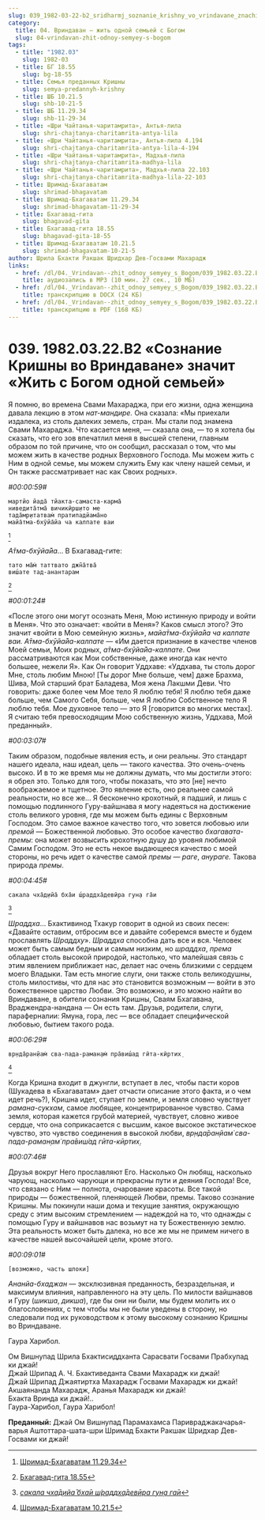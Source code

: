 ```yaml
---
slug: 039_1982-03-22-b2_sridharmj_soznanie_krishny_vo_vrindavane_znachit_zhit_s_bogom_odnoj_semej
category:
  title: 04. Вриндаван — жить одной семьей с Богом
  slug: 04-vrindavan-zhit-odnoy-semyey-s-bogom
tags:
  - title: "1982.03"
    slug: 1982-03
  - title: БГ 18.55
    slug: bg-18-55
  - title: Семья преданных Кришны
    slug: semya-predannyh-krishny
  - title: ШБ 10.21.5
    slug: shb-10-21-5
  - title: ШБ 11.29.34
    slug: shb-11-29-34
  - title: «Шри Чайтанья-чаритамрита», Антья-лила
    slug: shri-chajtanya-charitamrita-antya-lila
  - title: «Шри Чайтанья-чаритамрита», Антья-лила 4.194
    slug: shri-chajtanya-charitamrita-antya-lila-4-194
  - title: «Шри Чайтанья-чаритамрита», Мадхья-лила
    slug: shri-chajtanya-charitamrita-madhya-lila
  - title: «Шри Чайтанья-чаритамрита», Мадхья-лила 22.103
    slug: shri-chajtanya-charitamrita-madhya-lila-22-103
  - title: Шримад-Бхагаватам
    slug: shrimad-bhagavatam
  - title: Шримад-Бхагаватам 11.29.34
    slug: shrimad-bhagavatam-11-29-34
  - title: Бхагавад-гита
    slug: bhagavad-gita
  - title: Бхагавад-гита 18.55
    slug: bhagavad-gita-18-55
  - title: Шримад-Бхагаватам 10.21.5
    slug: shrimad-bhagavatam-10-21-5
author: Шрила Бхакти Ракшак Шридхар Дев-Госвами Махарадж
links:
  - href: /dl/04._Vrindavan--zhit_odnoy_semyey_s_Bogom/039_1982.03.22.B2_SridharMj_Soznanie_Krishny_vo_Vrindavane_znachit_zhit_s_Bogom_odnoj_semej.mp3
    title: аудиозапись в MP3 (10 мин. 27 сек., 10 МБ)
  - href: /dl/04._Vrindavan--zhit_odnoy_semyey_s_Bogom/039_1982.03.22.B2_SridharMj_Soznanie_Krishny_vo_Vrindavane_znachit_zhit_s_Bogom_odnoj_semej.docx
    title: транскрипцию в DOCX (24 КБ)
  - href: /dl/04._Vrindavan--zhit_odnoy_semyey_s_Bogom/039_1982.03.22.B2_SridharMj_Soznanie_Krishny_vo_Vrindavane_znachit_zhit_s_Bogom_odnoj_semej.pdf
    title: транскрипцию в PDF (168 КБ)
---
```


# 039. 1982.03.22.B2 «Сознание Кришны во Вриндаване» значит «Жить с Богом одной семьей»

Я помню, во времена Свами Махараджа, при его жизни, одна женщина давала лекцию в этом *нат-мандире.* Она сказала: «Мы приехали издалека, из столь далеких земель, стран. Мы стали под знамена Свами Махараджа. Что касается меня, — сказала она, — то я хотела бы сказать, что его зов впечатлил меня в высшей степени, главным образом по той причине, что он сообщил, рассказал о том, что мы можем жить в качестве родных Верховного Господа. Мы можем жить с Ним в одной семье, мы можем служить Ему как члену нашей семьи, и Он также рассматривает нас как Своих родных».

*#00:00:59#*

    мартйо йада̄ тйакта-самаста-карма̄
    ниведита̄тма̄ вичикӣрш̣ито ме
    тада̄мр̣итатвам̇ пратипадйама̄но
    майа̄тма-бхӯйа̄йа ча калпате ваи
[^_ftn1]

*А̄тма-бхӯйа̄йа*… В Бхагавад-гите:

    тато ма̄м̇ таттвато джн̃а̄тва̄
    виш́ате тад-анантарам
[^_ftn2]

*#00:01:24#*

«После этого они могут осознать Меня, Мою истинную природу и войти в Меня». Что это означает: «войти в Меня»? Каков смысл этого? Это значит «войти в Мою семейную жизнь», *майа̄тма-бхӯйа̄йа ча калпате ваи. А̄тма-бхӯйа̄йа-калпате* — «Им дается признание в качестве членов Моей семьи, Моих родных, *а̄тма-бхӯйа̄йа-калпате*. Они рассматриваются как Мои собственные, даже иногда как нечто большее, нежели Я». Как Он говорит Уддхаве: «Уддхава, ты столь дорог Мне, столь любим Мною! [Ты дорог Мне больше, чем] даже Брахма, Шива, Мой старший брат Баладева, Моя жена Лакшми Деви. Что говорить: даже более чем Мое тело Я люблю тебя! Я люблю тебя даже больше, чем Самого Себя, больше, чем Я люблю Собственное тело Я люблю тебя. Мое духовное тело — это Я [говорится во многих местах]. Я считаю тебя превосходящим Мою собственную жизнь, Уддхава, Мой преданный».

*#00:03:07#*

Таким образом, подобные явления есть, и они реальны. Это стандарт нашего идеала, наш идеал, цель — такого качества. Это очень-очень высоко. И в то же время мы не должны думать, что мы достигли этого: я обрел это. Только для того, чтобы показать, что это [не] нечто воображаемое и тщетное. Это явление есть, оно реальнее самой реальности, но все же… Я бесконечно крохотный, я падший, и лишь с помощью подлинного Гуру-вайшнава я могу надеяться на достижение столь великого уровня, где мы можем быть едины с Верховным Господом. Это самое важное качество того, что зовется любовью или *премой* — Божественной любовью. Это особое качество *бхагавата-премы*: она может возвысить крохотную душу до уровня любимой Самим Господом. Это не есть некое выдающееся качество с моей стороны, но речь идет о качестве самой *премы — раге*, *анураге.* Такова природа *премы*.

*#00:04:45#*

    сакала чха̄д̣ийа̄ бха̄и ш́раддха̄девӣра гун̣а га̄и
[^_ftn3]

*Шраддха*… Бхактивинод Тхакур говорит в одной из своих песен: «Давайте оставим, отбросим все и давайте соберемся вместе и будем прославлять *Шраддху*». *Шраддха* способна дать все и вся. Человек может быть самым бедным и самым низким, но *шраддха*, *према* обладает столь высокой природой, настолько, что малейшая связь с этим явлением приближает нас, делает нас очень близкими с сердцем моего Владыки. Там есть многие слуги, они также столь великодушны, столь милостивы, что для нас это становится возможным — войти в это божественное царство Любви. Это возможно, и это можно найти во Вриндаване, в обители сознания Кришны, Сваям Бхагавана, Враджендра-нандана — Он есть там. Друзья, родители, слуги, параферналии: Ямуна, гора, лес — все обладает специфической любовью, бытием такого рода.

*#00:06:29#*

    вр̣нда̄ран̣йам̇ сва-пада-раман̣ам̇ пра̄виш́ад гӣта-кӣртих̣
[^_ftn4]

Когда Кришна входит в джунгли, вступает в лес, чтобы пасти коров (Шукадева в «Бхагаватам» дает отчасти описание этого факта, и о чем идет речь?), Кришна идет, ступает по земле, и земля словно чувствует *рамана-сукхам*, самое любящее, концентрированное чувство. Сама земля, которая кажется грубой материей, чувствует, словно живое сердце, что она соприкасается с высшим, какое высокое экстатическое чувство, это чувство соединения в высокой любви, *вр̣нда̄ран̣йам̇ сва-пада-раман̣ам̇ пра̄виш́ад гӣта-кӣртих̣*.

*#00:07:46#*

Друзья вокруг Него прославляют Его. Насколько Он любящ, насколько чарующ, насколько чарующи и прекрасны пути и деяния Господа! Все, что связано с Ним — полнота, очарование красоты. Все такой природы — божественной, пленяющей Любви, премы. Таково сознание Кришны. Мы покинули наши дома и текущие занятия, окружающую среду с этим высоким стремлением — надеждой на то, что однажды с помощью Гуру и вайшнавов нас возьмут на ту Божественную землю. Эта реальность может быть далека, но все же мы не примем ничего в качестве нашей высочайшей цели, кроме этого.

*#00:09:01#*

    [возможно, часть шлоки]

*Ананйа-бхаджан* — эксклюзивная преданность, безраздельная, и максимум влияния, направленного на эту цель. По милости вайшнавов и Гуру (*шикша*, *дикша*), где бы они ни были, мы будем молить их о благословениях, с тем чтобы мы не были уведены в сторону, но следовали под их руководством к этому высокому сознанию Кришны во Вриндаване.

Гаура Харибол.

Ом Вишнупад Шрила Бхактисиддханта Сарасвати Госвами Прабхупад ки джай!\
Джай Шрипад А. Ч. Бхактиведанта Свами Махарадж ки джай!\
Джай Шрипад Джаятиртха Махарадж Госвами Махарадж ки джай!\
Акшаянанда Махарадж, Аранья Махарадж ки джай!\
Бхакта Вринда ки джай!..\
Гаура-Харибол, Гаура Харибол!

**Преданный:** Джай Ом Вишнупад Парамахамса Паривраджакачарья-варья Аштоттара-шата-шри Шримад Бхакти Ракшак Шридхар Дев-Госвами ки джай!



[^_ftn1]: [Шримад-Бхагаватам 11.29.34](../notes/shrimad-bhagavatam/shrimad-bhagavatam-11-29-34.md)

[^_ftn2]: [Бхагавад-гита 18.55](../notes/bhagavad-gita/bhagavad-gita-18-55.md)

[^_ftn3]: [*сакала чха̄д̣ийа̄ бха̄и ш́раддха̄девӣра гун̣а га̄и*](../notes/shloka/sakala-chhadija-bhai-shraddhadevjora-guna.md)

[^_ftn4]: [Шримад-Бхагаватам 10.21.5](../notes/shrimad-bhagavatam/shrimad-bhagavatam-10-21-5.md)
